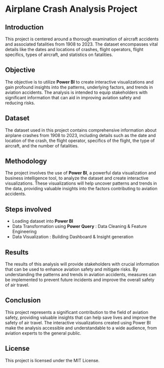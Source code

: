 # Airplane Crash Analysis Project

## Introduction
This project is centered around a thorough examination of aircraft accidents and associated fatalities from 1908 to 2023. The dataset encompasses vital details like the dates and locations of crashes, flight operators, flight specifics, types of aircraft, and statistics on fatalities.

## Objective
The objective is to utilize **Power BI** to create interactive visualizations and gain profound insights into the patterns, underlying factors, and trends in aviation accidents. The analysis is intended to equip stakeholders with significant information that can aid in improving aviation safety and reducing risks.

## Dataset
The dataset used in this project contains comprehensive information about airplane crashes from 1908 to 2023, including details such as the date and location of the crash, the flight operator, specifics of the flight, the type of aircraft, and the number of fatalities.

## Methodology
The project involves the use of **Power BI**, a powerful data visualization and business intelligence tool, to analyze the dataset and create interactive visualizations. These visualizations will help uncover patterns and trends in the data, providing valuable insights into the factors contributing to aviation accidents. 

## Steps involved
- Loading dataset into **Power BI**
- Data Transformation using **Power Query** : Data Cleaning & Feature Engineering
- Data Visualization : Building Dashboard & Insight generation

## Results
The results of this analysis will provide stakeholders with crucial information that can be used to enhance aviation safety and mitigate risks. By understanding the patterns and trends in aviation accidents, measures can be implemented to prevent future incidents and improve the overall safety of air travel.

## Conclusion
This project represents a significant contribution to the field of aviation safety, providing valuable insights that can help save lives and improve the safety of air travel. The interactive visualizations created using Power BI make the analysis accessible and understandable to a wide audience, from aviation experts to the general public.

## License
This project is licensed under the MIT License. 
